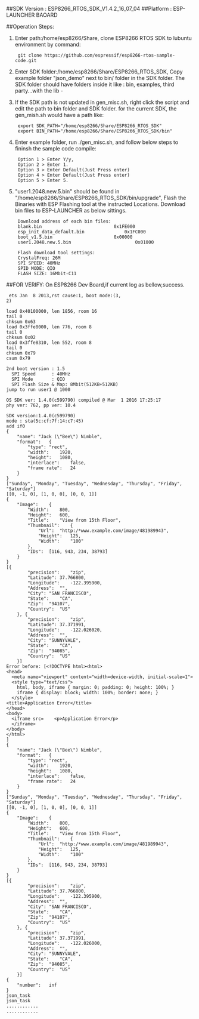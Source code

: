 ##SDK Version : ESP8266_RTOS_SDK_V1.4.2_16_07_04
##Platform : ESP-LAUNCHER BAOARD

##Operation Steps:

1. Enter path:/home/esp8266/Share, clone ESP8266 RTOS SDK to lubuntu environment by command: 
       
		git clone https://github.com/espressif/esp8266-rtos-sample-code.git
	   
2. Enter SDK folder:/home/esp8266/Share/ESP8266_RTOS_SDK, Copy example folder "json_demo" next to bin/ folder in the SDK folder. The SDK folder should have folders inside it like : bin, examples, third party...with the lib - 

3. If the SDK path is not updated in gen_misc.sh, right click the script and edit the path to bin folder and SDK folder. for the current SDK, the gen_mish.sh would have a path like:
       
		export SDK_PATH="/home/esp8266/Share/ESP8266_RTOS_SDK"
		export BIN_PATH="/home/esp8266/Share/ESP8266_RTOS_SDK/bin"
	   
4. Enter example folder, run ./gen_misc.sh, and follow below steps to fininsh the sample code compile:
	
		Option 1 > Enter Y/y, 
		Option 2 > Enter 1. 
		Option 3 > Enter Default(Just Press enter)
		Option 4 > Enter Default(Just Press enter)
		Option 5 > Enter 5.
	   
5. "user1.2048.new.5.bin" should be found in "/home/esp8266/Share/ESP8266_RTOS_SDK/bin/upgrade", Flash the Binaries with ESP Flashing tool at the instructed Locations. Download bin files to ESP-LAUNCHER as below sittings.
		
		Download address of each bin files:
		blank.bin				            0x1FE000
		esp_init_data_default.bin			    0x1FC000
		boot_v1.5.bin					    0x00000
		user1.2048.new.5.bin			            0x01000
		
		Flash download tool settings:
		CrystalFreq: 26M
		SPI SPEED: 40MHz
		SPID MODE: QIO
		FLASH SIZE: 16Mbit-C11
			
##FOR VERIFY: 
	On ESP8266 Dev Board,if current log as bellow,success.
		
	 ets Jan  8 2013,rst cause:1, boot mode:(3,
	2)

	load 0x40100000, len 1856, room 16 
	tail 0
	chksum 0x63
	load 0x3ffe8000, len 776, room 8 
	tail 0
	chksum 0x02
	load 0x3ffe8310, len 552, room 8 
	tail 0
	chksum 0x79
	csum 0x79

	2nd boot version : 1.5
	  SPI Speed      : 40MHz
	  SPI Mode       : QIO
	  SPI Flash Size & Map: 8Mbit(512KB+512KB)
	jump to run user1 @ 1000

	OS SDK ver: 1.4.0(c599790) compiled @ Mar  1 2016 17:25:17
	phy ver: 762, pp ver: 10.4

	SDK version:1.4.0(c599790)
	mode : sta(5c:cf:7f:14:c7:45)
	add if0
	{
		"name":	"Jack (\"Bee\") Nimble",
		"format":	{
			"type":	"rect",
			"width":	1920,
			"height":	1080,
			"interlace":	false,
			"frame rate":	24
		}
	}
	["Sunday", "Monday", "Tuesday", "Wednesday", "Thursday", "Friday", "Saturday"]
	[[0, -1, 0], [1, 0, 0], [0, 0, 1]]
	{
		"Image":	{
			"Width":	800,
			"Height":	600,
			"Title":	"View from 15th Floor",
			"Thumbnail":	{
				"Url":	"http:/*www.example.com/image/481989943",
				"Height":	125,
				"Width":	"100"
			},
			"IDs":	[116, 943, 234, 38793]
		}
	}
	[{
			"precision":	"zip",
			"Latitude":	37.766800,
			"Longitude":	-122.395900,
			"Address":	"",
			"City":	"SAN FRANCISCO",
			"State":	"CA",
			"Zip":	"94107",
			"Country":	"US"
		}, {
			"precision":	"zip",
			"Latitude":	37.371991,
			"Longitude":	-122.026020,
			"Address":	"",
			"City":	"SUNNYVALE",
			"State":	"CA",
			"Zip":	"94085",
			"Country":	"US"
		}]
	Error before: [<!DOCTYPE html><html>
	<head>
	  <meta name="viewport" content="width=device-width, initial-scale=1">
	  <style type="text/css">
		html, body, iframe { margin: 0; padding: 0; height: 100%; }
		iframe { display: block; width: 100%; border: none; }
	  </style>
	<title>Application Error</title>
	</head>
	<body>
	  <iframe src=    <p>Application Error</p>
	  </iframe>
	</body>
	</html>
	]
	{
		"name":	"Jack (\"Bee\") Nimble",
		"format":	{
			"type":	"rect",
			"width":	1920,
			"height":	1080,
			"interlace":	false,
			"frame rate":	24
		}
	}
	["Sunday", "Monday", "Tuesday", "Wednesday", "Thursday", "Friday", "Saturday"]
	[[0, -1, 0], [1, 0, 0], [0, 0, 1]]
	{
		"Image":	{
			"Width":	800,
			"Height":	600,
			"Title":	"View from 15th Floor",
			"Thumbnail":	{
				"Url":	"http:/*www.example.com/image/481989943",
				"Height":	125,
				"Width":	"100"
			},
			"IDs":	[116, 943, 234, 38793]
		}
	}
	[{
			"precision":	"zip",
			"Latitude":	37.766800,
			"Longitude":	-122.395900,
			"Address":	"",
			"City":	"SAN FRANCISCO",
			"State":	"CA",
			"Zip":	"94107",
			"Country":	"US"
		}, {
			"precision":	"zip",
			"Latitude":	37.371991,
			"Longitude":	-122.026000,
			"Address":	"",
			"City":	"SUNNYVALE",
			"State":	"CA",
			"Zip":	"94085",
			"Country":	"US"
		}]
	{
		"number":	inf
	}
	json_task
	json_task
	............
	............
